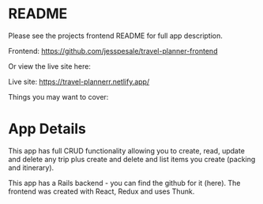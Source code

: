 # README

Please see the projects frontend README for full app description.

Frontend: https://github.com/jesspesale/travel-planner-frontend

Or view the live site here:

Live site: https://travel-plannerr.netlify.app/

Things you may want to cover:

# App Details
 This app has full CRUD functionality allowing you to create, read, update and delete any trip plus create and delete and list items you create (packing and itinerary).

This app has a Rails backend - you can find the github for it (here).
The frontend was created with React, Redux and uses Thunk.
